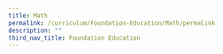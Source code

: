 ```yaml
---
title: Math
permalink: /curriculum/Foundation-Education/Math/permalink
description: ""
third_nav_title: Foundation Education
---
```

